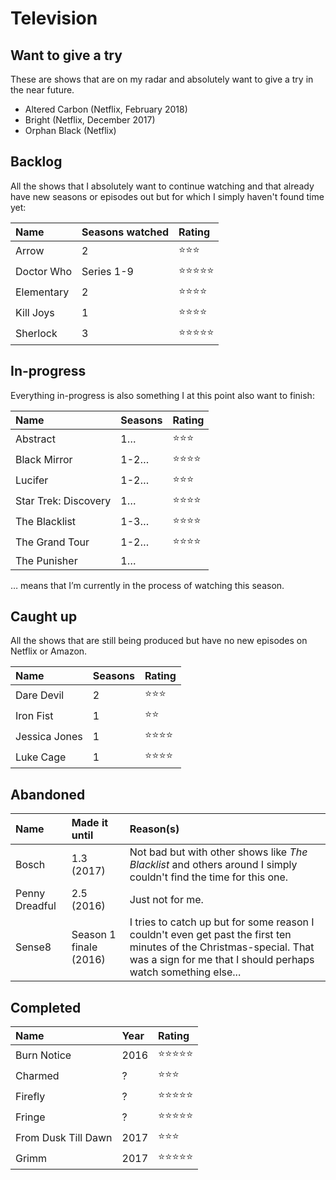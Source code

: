 # Television

## Want to give a try

These are shows that are on my radar and absolutely want to give a try in the near future.

- Altered Carbon (Netflix, February 2018)
- Bright (Netflix, December 2017)
- Orphan Black (Netflix)

## Backlog

All the shows that I absolutely want to continue watching and that already have new seasons or episodes out but for which I simply haven't found time yet:

| Name | Seasons watched | Rating |
|:--|:--|:--|
| Arrow  | 2 | ⭐️⭐️⭐️ |
| Doctor Who | Series 1-9 | ⭐️⭐️⭐️⭐️⭐️ |
| Elementary | 2 | ⭐️⭐️⭐️⭐️ |
| Kill Joys | 1 | ⭐️⭐️⭐️⭐️ |
| Sherlock | 3 | ⭐️⭐️⭐️⭐️⭐️ |



## In-progress

Everything in-progress is also something I at this point also want to finish:

| Name | Seasons | Rating |
|:--|:--|:--|
| Abstract | 1… | ⭐️⭐️⭐️ |
| Black Mirror | 1-2… | ⭐️⭐️⭐️⭐️ |
| Lucifer | 1-2… | ⭐️⭐️⭐️ |
| Star Trek: Discovery | 1… | ⭐️⭐️⭐️⭐️ |
| The Blacklist | 1-3… | ⭐️⭐️⭐️⭐️ |
| The Grand Tour | 1-2… | ⭐️⭐️⭐️⭐️ | 
| The Punisher | 1… | | 

… means that I’m currently in the process of watching this season.

## Caught up

All the shows that are still being produced but have no new episodes on Netflix or Amazon.

| Name | Seasons | Rating |
|:--|:--|:--|
| Dare Devil | 2 | ⭐️⭐️⭐️ |
| Iron Fist | 1 | ⭐️⭐️ |
| Jessica Jones | 1 | ⭐️⭐️⭐️⭐️ |
| Luke Cage | 1 | ⭐️⭐️⭐️⭐️ |


## Abandoned

| Name | Made it until | Reason(s) |
|:--|:--|:--|
| Bosch | 1.3 (2017) | Not bad but with other shows like *The Blacklist* and others around I simply couldn't find the time for this one. |
| Penny Dreadful | 2.5 (2016) | Just not for me. |
| Sense8 | Season 1 finale (2016) | I tries to catch up but for some reason I couldn't even get past the first ten minutes of the Christmas-special. That was a sign for me that I should perhaps watch something else... |


## Completed

| Name | Year | Rating |
|:--|:--|:--|
| Burn Notice | 2016 | ⭐️⭐️⭐️⭐️⭐️ |
| Charmed | ? | ⭐️⭐️⭐️ |
| Firefly | ? | ⭐️⭐️⭐️⭐️⭐️ |
| Fringe | ? | ⭐️⭐️⭐️⭐️⭐️ |
| From Dusk Till Dawn | 2017 | ⭐️⭐️⭐️ |
| Grimm | 2017 | ⭐️⭐️⭐️⭐️⭐️ |
